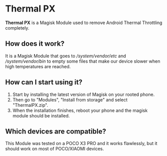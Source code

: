 # Thermal PX
**Thermal PX** is a Magisk Module used to remove Android Thermal Throttling completely.

## How does it work?
It is a Magisk Module that goes to */system/vendor/etc* and */system/vendor/bin* to empty some files that make our device slower when high temperatures are reached.

## How can I start using it?
1. Start by installing the latest version of Magisk on your rooted phone.
2. Then go to "Modules", "Install from storage" and select "ThermalPX.zip".
3. When the installation finishes, reboot your phone and the magisk module should be installed.  

## Which devices are compatible?
This Module was tested on a POCO X3 PRO and it works flawlessly, but it should work on most of POCO/XIAOMI devices.
